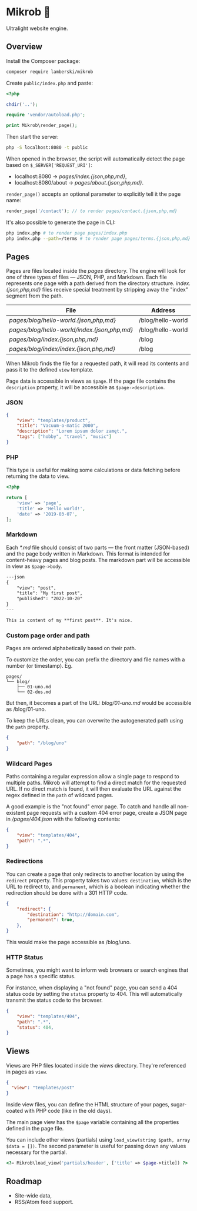 # Mikrob 🦠

Ultralight website engine.

## Overview

Install the Composer package:

```bash
composer require lamberski/mikrob
```

Create `public/index.php` and paste:

```php
<?php

chdir('..');

require 'vendor/autoload.php';

print Mikrob\render_page();
```

Then start the server:

```bash
php -S localhost:8080 -t public
```

When opened in the browser, the script will automatically detect the page based on `$_SERVER['REQUEST_URI']`:

- localhost:8080 → _pages/index.{json,php,md}_,
- localhost:8080/about → _pages/about.{json,php,md}_.

`render_page()` accepts an optional parameter to explicitly tell it the page name:

```php
render_page('/contact'); // to render pages/contact.{json,php,md}
```

It's also possible to generate the page in CLI:

```bash
php index.php # to render page pages/index.php
php index.php --path=/terms # to render page pages/terms.{json,php,md}
```

## Pages

Pages are files located inside the _pages_ directory. The engine will look for one of three types of files — JSON, PHP, and Markdown. Each file represents one page with a path derived from the directory structure. _index.{json,php,md}_ files receive special treatment by stripping away the "index" segment from the path.

| File                                         | Address           |
| -------------------------------------------- | ----------------- |
| _pages/blog/hello-world.{json,php,md}_       | /blog/hello-world |
| _pages/blog/hello-world/index.{json,php,md}_ | /blog/hello-world |
| _pages/blog/index.{json,php,md}_             | /blog             |
| _pages/blog/index/index.{json,php,md}_       | /blog             |

When Mikrob finds the file for a requested path, it will read its contents and pass it to the defined `view` template.

Page data is accessible in views as `$page`. If the page file contains the `description` property, it will be accessible as `$page->description`.

### JSON

```json
{
    "view": "templates/product",
    "title": "Vacuum-o-matic 2000",
    "description": "Lorem ipsum dolor zamęt.",
    "tags": ["hobby", "travel", "music"]
}
```

### PHP

This type is useful for making some calculations or data fetching before returning the data to view.

```php
<?php

return [
    'view' => 'page',
    'title' => 'Hello world!',
    'date' => '2019-03-07',
];
```

### Markdown

Each _\*.md_ file should consist of two parts — the front matter (JSON-based) and the page body written in Markdown. This format is intended for content-heavy pages and blog posts. The markdown part will be accessible in view as `$page->body`.

```md
---json
{
    "view": "post",
    "title": "My first post",
    "published": "2022-10-20"
}
---

This is content of my **first post**. It's nice.
```

### Custom page order and path

Pages are ordered alphabetically based on their path.

To customize the order, you can prefix the directory and file names with a number (or timestamp). Eg.

```
pages/
└── blog/
    ├── 01-uno.md
    └── 02-dos.md
```

But then, it becomes a part of the URL: _blog/01-uno.md_ would be accessible as /blog/01-uno.

To keep the URLs clean, you can overwrite the autogenerated path using the `path` property.

```json
{
    "path": "/blog/uno"
}
```

### Wildcard Pages

Paths containing a regular expression allow a single page to respond to multiple paths. Mikrob will attempt to find a direct match for the requested URL. If no direct match is found, it will then evaluate the URL against the regex defined in the `path` of wildcard pages.

A good example is the "not found" error page. To catch and handle all non-existent page requests with a custom 404 error page, create a JSON page in _/pages/404.json_ with the following contents:

```json
{
    "view": "templates/404",
    "path": ".*",
}
```

### Redirections

You can create a page that only redirects to another location by using the `redirect` property. This property takes two values: `destination`, which is the URL to redirect to, and `permanent`, which is a boolean indicating whether the redirection should be done with a 301 HTTP code.

```json
{
    "redirect": {
        "destination": "http://domain.com",
        "permanent": true,
    },
}
```

This would make the page accessible as /blog/uno.

###

### HTTP Status

Sometimes, you might want to inform web browsers or search engines that a page has a specific status.

For instance, when displaying a "not found" page, you can send a 404 status code by setting the `status` property to 404. This will automatically transmit the status code to the browser.

```json
{
    "view": "templates/404",
    "path": ".*",
    "status": 404,
}
```

## Views

Views are PHP files located inside the _views_ directory. They're referenced in pages as `view`.

```json
{
  "view": "templates/post"
}
```

Inside view files, you can define the HTML structure of your pages, sugar-coated with PHP code (like in the old days).

The main page view has the `$page` variable containing all the properties defined in the page file.

You can include other views (partials) using `load_view(string $path, array $data = [])`. The second parameter is useful for passing down any values necessary for the partial.

```php
<?= Mikrob\load_view('partials/header', ['title' => $page->title]) ?>
```

## Roadmap

- Site-wide data,
- RSS/Atom feed support.
